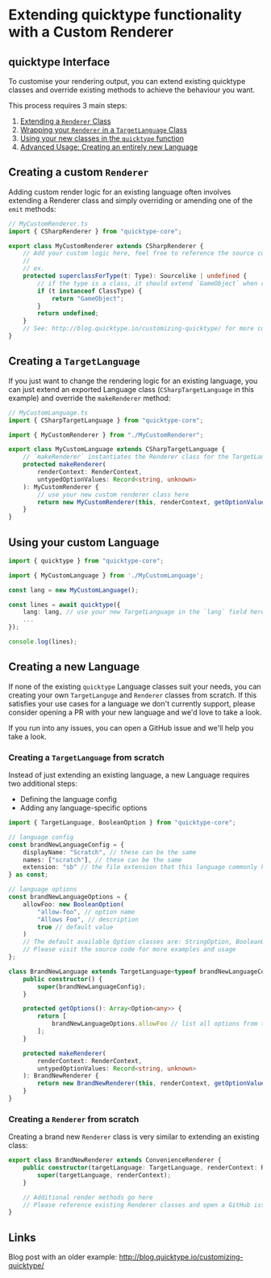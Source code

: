 # Extending quicktype functionality with a Custom Renderer

## quicktype Interface

To customise your rendering output, you can extend existing quicktype classes and override existing methods to achieve the behaviour you want.

This process requires 3 main steps:

1. [Extending a `Renderer` Class](#creating-a-custom-renderer)
2. [Wrapping your `Renderer` in a `TargetLanguage` Class](#creating-a-targetlanguage)
3. [Using your new classes in the `quicktype` function](#using-your-custom-language)
4. [Advanced Usage: Creating an entirely new Language](#creating-a-new-language)

## Creating a custom `Renderer`

Adding custom render logic for an existing language often involves extending a Renderer class and simply overriding or amending one of the `emit` methods:

```ts
// MyCustomRenderer.ts
import { CSharpRenderer } from "quicktype-core";

export class MyCustomRenderer extends CSharpRenderer {
    // Add your custom logic here, feel free to reference the source code for how existing methods work
    //
    // ex.
    protected superclassForType(t: Type): Sourcelike | undefined {
        // if the type is a class, it should extend `GameObject` when rendered in C#
        if (t instanceof ClassType) {
            return "GameObject";
        }
        return undefined;
    }
    // See: http://blog.quicktype.io/customizing-quicktype/ for more context
}
```

## Creating a `TargetLanguage`

If you just want to change the rendering logic for an existing language, you can just extend an exported Language class (`CSharpTargetLanguage` in this example) and override the `makeRenderer` method:

```ts
// MyCustomLanguage.ts
import { CSharpTargetLanguage } from "quicktype-core";

import { MyCustomRenderer } from "./MyCustomRenderer";

export class MyCustomLanguage extends CSharpTargetLanguage {
    // `makeRenderer` instantiates the Renderer class for the TargetLanguage
    protected makeRenderer(
        renderContext: RenderContext,
        untypedOptionValues: Record<string, unknown>
    ): MyCustomRenderer {
        // use your new custom renderer class here
        return new MyCustomRenderer(this, renderContext, getOptionValues(cSharpOptions, untypedOptionValues));
    }
}
```

## Using your custom Language

```ts
import { quicktype } from "quicktype-core";

import { MyCustomLanguage } from './MyCustomLanguage';

const lang = new MyCustomLanguage();

const lines = await quicktype({
	lang: lang, // use your new TargetLanguage in the `lang` field here
	...
});

console.log(lines);
```

## Creating a new Language

If none of the existing `quicktype` Language classes suit your needs, you can creating your own `TargetLanguge` and `Renderer` classes from scratch. If this satisfies your use cases for a language we don't currently support, please consider opening a PR with your new language and we'd love to take a look.

If you run into any issues, you can open a GitHub issue and we'll help you take a look.

### Creating a `TargetLanguage` from scratch

Instead of just extending an existing language, a new Language requires two additional steps:

-   Defining the language config
-   Adding any language-specific options

```ts
import { TargetLanguage, BooleanOption } from "quicktype-core";

// language config
const brandNewLanguageConfig = {
    displayName: "Scratch", // these can be the same
    names: ["scratch"], // these can be the same
    extension: "sb" // the file extension that this language commonly has
} as const;

// language options
const brandNewLanguageOptions = {
    allowFoo: new BooleanOption(
        "allow-foo", // option name
        "Allows Foo", // description
        true // default value
    )
    // The default available Option classes are: StringOption, BooleanOption, EnumOption
    // Please visit the source code for more examples and usage
};

class BrandNewLanguage extends TargetLanguage<typeof brandNewLanguageConfig> {
    public constructor() {
        super(brandNewLanguageConfig);
    }

    protected getOptions(): Array<Option<any>> {
        return [
            brandNewLanguageOptions.allowFoo // list all options from the options config
        ];
    }

    protected makeRenderer(
        renderContext: RenderContext,
        untypedOptionValues: Record<string, unknown>
    ): BrandNewRenderer {
        return new BrandNewRenderer(this, renderContext, getOptionValues(brandNewLanguageOptions, untypedOptionValues));
    }
}
```

### Creating a `Renderer` from scratch

Creating a brand new `Renderer` class is very similar to extending an existing class:

```ts
export class BrandNewRenderer extends ConvenienceRenderer {
    public constructor(targetLanguage: TargetLanguage, renderContext: RenderContext) {
        super(targetLanguage, renderContext);
    }

    // Additional render methods go here
    // Please reference existing Renderer classes and open a GitHub issue if you need help
}
```

## Links

Blog post with an older example: http://blog.quicktype.io/customizing-quicktype/
